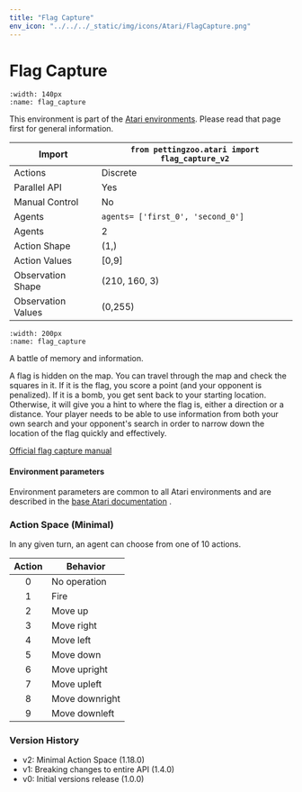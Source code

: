 ```yaml
---
title: "Flag Capture"
env_icon: "../../../_static/img/icons/Atari/FlagCapture.png"
---
```


# Flag Capture

```{figure} atari_flag_capture.gif 
:width: 140px
:name: flag_capture
```

This environment is part of the <a href='..'>Atari environments</a>. Please read that page first for general information.

| Import               | `from pettingzoo.atari import flag_capture_v2` |
|----------------------|------------------------------------------------|
| Actions              | Discrete                                       |
| Parallel API         | Yes                                            |
| Manual Control       | No                                             |
| Agents               | `agents= ['first_0', 'second_0']`              |
| Agents               | 2                                              |
| Action Shape         | (1,)                                           |
| Action Values        | [0,9]                                          |
| Observation Shape    | (210, 160, 3)                                  |
| Observation Values   | (0,255)                                        |

```{figure} ../../_static/img/aec/atari_flag_capture_aec.svg
:width: 200px
:name: flag_capture
```

A battle of memory and information.

A flag is hidden
on the map.
You can travel through the map and check
the squares in it. If it is the flag,
you score a point (and your opponent is penalized).
If it is a bomb, you get sent back to your starting location.
Otherwise, it will give you a hint to where the flag is,
either a direction or a distance.
Your player needs to be able to use information from both
your own search and your opponent's search in order to
narrow down the location of the flag quickly and effectively.

[Official flag capture manual](https://atariage.com/manual_html_page.php?SoftwareLabelID=183)


#### Environment parameters

Environment parameters are common to all Atari environments and are described in the [base Atari documentation](../atari) .

### Action Space (Minimal)

In any given turn, an agent can choose from one of 10 actions.

| Action    | Behavior  |
|:---------:|-----------|
| 0         | No operation |
| 1         | Fire |
| 2         | Move up |
| 3         | Move right |
| 4         | Move left |
| 5         | Move down |
| 6         | Move upright |
| 7         | Move upleft |
| 8         | Move downright |
| 9         | Move downleft |

### Version History

* v2: Minimal Action Space (1.18.0)
* v1: Breaking changes to entire API (1.4.0)
* v0: Initial versions release (1.0.0)

